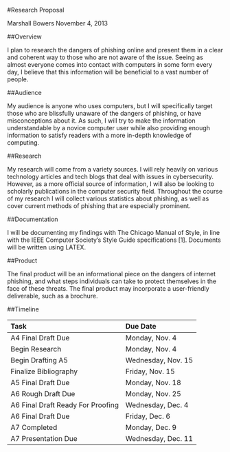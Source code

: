 #Research Proposal

Marshall Bowers
November 4, 2013

##Overview

I plan to research the dangers of phishing online and present them in a clear and coherent way to those who are not aware of the issue. Seeing as almost everyone comes into contact with computers in some form every day, I believe that this information will be beneficial to a vast number of people.

##Audience

My audience is anyone who uses computers, but I will specifically target those who are blissfully unaware of the dangers of phishing, or have misconceptions about it. As such, I will try to make the information understandable by a novice computer user while also providing enough information to satisfy readers with a more in-depth knowledge of computing.

##Research
My research will come from a variety sources. I will rely heavily on various technology articles and tech blogs that deal with issues in cybersecurity. However, as a more official source of information, I will also be looking to scholarly publications in the computer security field. Throughout the course of my research I will collect various statistics about phishing, as well as cover current methods of phishing that are especially prominent.

##Documentation

I will be documenting my findings with The Chicago Manual of Style, in line with the IEEE Computer Society’s Style Guide specifications [1]. Documents will be written using LATEX.##Product

The final product will be an informational piece on the dangers of internet phishing, and what steps individuals can take to protect themselves in the face of these threats. The final product may incorporate a user-friendly deliverable, such as a brochure.

##Timeline

Task | Due Date
:--- | :---
A4 Final Draft Due | Monday, Nov. 4
Begin Research | Monday, Nov. 4
Begin Drafting A5 | Wednesday, Nov. 15
Finalize Bibliography | Friday, Nov. 15
A5 Final Draft Due | Monday, Nov. 18
A6 Rough Draft Due | Monday, Nov. 25
A6 Final Draft Ready For Proofing | Wednesday, Dec. 4
A6 Final Draft Due | Friday, Dec. 6
A7 Completed | Monday, Dec. 9
A7 Presentation Due | Wednesday, Dec. 11
